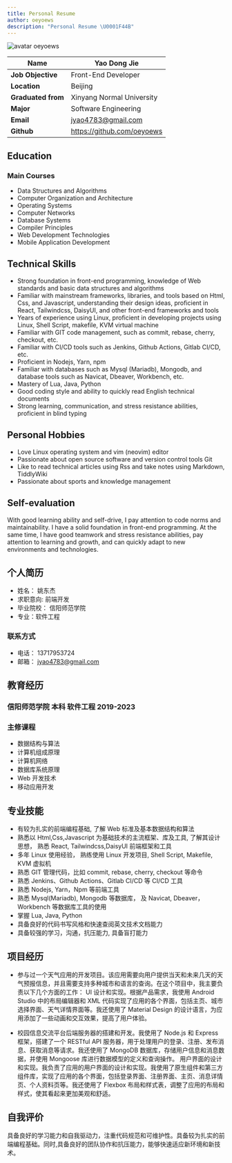 ```yaml
---
title: Personal Resume
author: oeyoews
description: "Personal Resume \U0001F44B"
---
```


<!-- online -->
<div class="print:hidden prose prose-indigo">

<div class="hidden md:flex justify-center items-center">
<img class="rounded-full w-16 shadow-lg" src="https://gravatar.com/avatar/148e1716a35094238339c4337f725e08.png?s=256" alt="avatar oeyoews"/>
</div>

<div class="flex justify-center items-center">

| **Name**           | Yao Dong Jie               |
| ------------------ | -------------------------- |
| **Job Objective**  | Front-End Developer        |
| **Location**       | Beijing                    |
| **Graduated from** | Xinyang Normal University  |
| **Major**          | Software Engineering       |
| **Email**          | jyao4783@gmail.com         |
| **Github**         | https://github.com/oeyoews |

</div>

## Education

### Main Courses

<div class="md:columns-2 columns-1">

- Data Structures and Algorithms
- Computer Organization and Architecture
- Operating Systems
- Computer Networks
- Database Systems
- Compiler Principles
- Web Development Technologies
- Mobile Application Development

</div>

## Technical Skills

- Strong foundation in front-end programming, knowledge of Web standards and basic data structures and algorithms
- Familiar with mainstream frameworks, libraries, and tools based on Html, Css, and Javascript, understanding their design ideas, proficient in React, Tailwindcss, DaisyUI, and other front-end frameworks and tools
- Years of experience using Linux, proficient in developing projects using Linux, Shell Script, makefile, KVM virtual machine
- Familiar with GIT code management, such as commit, rebase, cherry, checkout, etc.
- Familiar with CI/CD tools such as Jenkins, Github Actions, Gitlab CI/CD, etc.
- Proficient in Nodejs, Yarn, npm
- Familiar with databases such as Mysql (Mariadb), Mongodb, and database tools such as Navicat, Dbeaver, Workbench, etc.
- Mastery of Lua, Java, Python
- Good coding style and ability to quickly read English technical documents
- Strong learning, communication, and stress resistance abilities, proficient in blind typing

## Personal Hobbies

- Love Linux operating system and vim (neovim) editor
- Passionate about open source software and version control tools Git
- Like to read technical articles using Rss and take notes using Markdown, TiddlyWiki
- Passionate about sports and knowledge management

## Self-evaluation

<div class="indent-4">
With good learning ability and self-drive, I pay attention to code norms and maintainability. I have a solid foundation in front-end programming. At the same time, I have good teamwork and stress resistance abilities, pay attention to learning and growth, and can quickly adapt to new environments and technologies.
</div>

</div>

<!-- hidden -->
<!-- cn -->
<div class="hidden print:block prose prose-indigo">

## 个人简历

<div class="md:columns-2 columns-1">

- 姓名： 姚东杰
- 求职意向: 前端开发
- 毕业院校： 信阳师范学院
- 专业：软件工程
  <!-- - 期望薪资： 8k-10k -->
    <!-- - 工作地点：北京 -->
    <!-- - 民族： 汉 -->
    <!-- - 性别： 男 -->
    <!-- - 年龄： 23 -->

</div>

### 联系方式

- 电话： 13717953724
- 邮箱： jyao4783@gmail.com
  <!-- - Github: https://github.com/oeyoews -->
  <!-- - 简历： https://blog.oeyoewl.top/resume -->

## 教育经历

### 信阳师范学院 本科 软件工程 2019-2023

### 主修课程

<div class="md:columns-2 columns-1">

- 数据结构与算法
- 计算机组成原理
- 计算机网络
- 数据库系统原理
- Web 开发技术
- 移动应用开发

</div>

## 专业技能

- 有较为扎实的前端编程基础, 了解 Web 标准及基本数据结构和算法
- 熟悉以 Html,Css,Javascript 为基础技术的主流框架、库及工具, 了解其设计思想， 熟悉 React, Tailwindcss,DaisyUI 前端框架和工具
- 多年 Linux 使用经验， 熟练使用 Linux 开发项目, Shell Script, Makefile, KVM 虚拟机
- 熟悉 GIT 管理代码，比如 commit, rebase, cherry, checkout 等命令
- 熟悉 Jenkins、Github Actions、Gitlab CI/CD 等 CI/CD 工具
- 熟悉 Nodejs, Yarn，Npm 等前端工具
- 熟悉 Mysql(Mariadb), Mongodb 等数据库， 及 Navicat, Dbeaver，Workbench 等数据库工具的使用
- 掌握 Lua, Java, Python
- 具备良好的代码书写风格和快速查阅英文技术文档能力
- 具备较强的学习，沟通，抗压能力, 具备盲打能力

## 项目经历

- 参与过一个天气应用的开发项目。该应用需要向用户提供当天和未来几天的天气预报信息，并且需要支持多种城市和语言的查询。在这个项目中，我主要负责以下几个方面的工作：
  UI 设计和实现。根据产品需求，我使用 Android Studio 中的布局编辑器和 XML 代码实现了应用的各个界面，包括主页、城市选择界面、天气详情界面等。我还使用了 Material Design 的设计语言，为应用添加了一些动画和交互效果，提高了用户体验。

- 校园信息交流平台后端服务器的搭建和开发。我使用了 Node.js 和 Express 框架，搭建了一个 RESTful API 服务器，用于处理用户的登录、注册、发布消息、获取消息等请求。我还使用了 MongoDB 数据库，存储用户信息和消息数据，并使用 Mongoose 库进行数据模型的定义和查询操作。 用户界面的设计和实现。我负责了应用的用户界面的设计和实现。我使用了原生组件和第三方组件库，实现了应用的各个界面，包括登录界面、注册界面、主页、消息详情页、个人资料页等。我还使用了 Flexbox 布局和样式表，调整了应用的布局和样式，使其看起来更加美观和舒适。

<!--
## 个人爱好
- 喜欢 Linux 操作系统和 Vim(Neovim) 编辑器
- 热爱开源软件和版本控制工具 Git
- 喜欢使用 Rss 阅读技术文章和使用 Markdown、TiddlyWiki 记笔记
- 热爱运动和知识管理
-->

## 自我评价

<!-- &emsp;&emsp; -->
<div class="indent-8">
具备良好的学习能力和自我驱动力，注重代码规范和可维护性。具备较为扎实的前端编程基础。同时,具备良好的团队协作和抗压能力，能够快速适应新环境和新技术。
</div>

</div>

<!-- todo -->
<!-- - add print button -->

